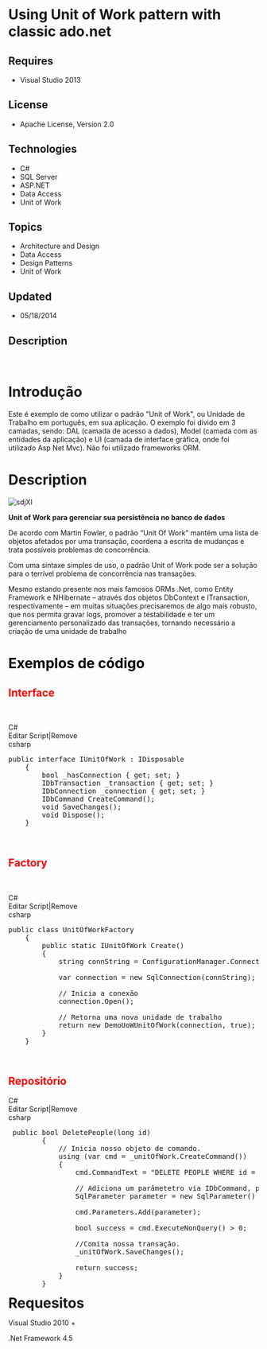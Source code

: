 # Using Unit of Work pattern with classic ado.net
## Requires
- Visual Studio 2013
## License
- Apache License, Version 2.0
## Technologies
- C#
- SQL Server
- ASP.NET
- Data Access
- Unit of Work
## Topics
- Architecture and Design
- Data Access
- Design Patterns
- Unit of Work
## Updated
- 05/18/2014
## Description
&nbsp;
<h1>Introdu&ccedil;&atilde;o</h1>
<p><span>Este &eacute; exemplo de como utilizar o padr&atilde;o &quot;Unit of Work&quot;, ou Unidade de Trabalho em portugu&ecirc;s, em sua aplica&ccedil;&atilde;o. O exemplo foi divido em 3 camadas, sendo: DAL (camada de acesso a dados), Model (camada com as entidades
 da aplica&ccedil;&atilde;o) e UI (camada de interface gr&aacute;fica, onde foi utilizado Asp Net Mvc). N&atilde;o foi utilizado frameworks ORM.&nbsp;</span></p>
<h1>Description</h1>
<p><img class="aligncenter size-full x_wp-image-141" src="http://viniciusrtavares.files.wordpress.com/2014/04/sdjxl.png?w=620" alt="sdjXl"></p>
<p><strong>Unit of Work para gerenciar sua persist&ecirc;ncia no banco de dados</strong></p>
<p>De acordo com Martin Fowler, o padr&atilde;o &ldquo;Unit Of Work&rdquo;&nbsp;mant&eacute;m uma lista de objetos afetados por uma transa&ccedil;&atilde;o, coordena a escrita de mudan&ccedil;as e trata poss&iacute;veis problemas de concorr&ecirc;ncia.&nbsp;</p>
<p>Com uma sintaxe simples de uso, o padr&atilde;o Unit of Work pode ser a solu&ccedil;&atilde;o para o terr&iacute;vel problema de concorr&ecirc;ncia nas transa&ccedil;&otilde;es.</p>
<p>Mesmo estando&nbsp;presente nos mais famosos ORMs .Net, como Entity Framework e NHibernate &ndash; atrav&eacute;s dos objetos DbContext e ITransaction, respectivamente &ndash; em muitas situa&ccedil;&otilde;es precisaremos&nbsp;de&nbsp;algo mais robusto,
 que nos permita gravar logs, promover a testabilidade e ter um gerenciamento personalizado&nbsp;das transa&ccedil;&otilde;es,&nbsp;tornando necess&aacute;rio a cria&ccedil;&atilde;o de uma unidade de trabalho</p>
<h1><span style="color:#000000">Exemplos de c&oacute;digo</span></h1>
<h2><span style="color:#ff0000">Interface</span></h2>
<p>&nbsp;</p>
<div class="scriptcode">
<div class="pluginEditHolder" pluginCommand="mceScriptCode">
<div class="title"><span>C#</span></div>
<div class="pluginLinkHolder"><span class="pluginEditHolderLink">Editar Script</span>|<span class="pluginRemoveHolderLink">Remove</span></div>
<span class="hidden">csharp</span>

<div class="preview">
<pre class="js">public&nbsp;interface&nbsp;IUnitOfWork&nbsp;:&nbsp;IDisposable&nbsp;
&nbsp;&nbsp;&nbsp;&nbsp;<span class="js__brace">{</span>&nbsp;
&nbsp;&nbsp;&nbsp;&nbsp;&nbsp;&nbsp;&nbsp;&nbsp;bool&nbsp;_hasConnection&nbsp;<span class="js__brace">{</span>&nbsp;get;&nbsp;set;&nbsp;<span class="js__brace">}</span>&nbsp;
&nbsp;&nbsp;&nbsp;&nbsp;&nbsp;&nbsp;&nbsp;&nbsp;IDbTransaction&nbsp;_transaction&nbsp;<span class="js__brace">{</span>&nbsp;get;&nbsp;set;&nbsp;<span class="js__brace">}</span>&nbsp;
&nbsp;&nbsp;&nbsp;&nbsp;&nbsp;&nbsp;&nbsp;&nbsp;IDbConnection&nbsp;_connection&nbsp;<span class="js__brace">{</span>&nbsp;get;&nbsp;set;&nbsp;<span class="js__brace">}</span>&nbsp;
&nbsp;&nbsp;&nbsp;&nbsp;&nbsp;&nbsp;&nbsp;&nbsp;IDbCommand&nbsp;CreateCommand();&nbsp;
&nbsp;&nbsp;&nbsp;&nbsp;&nbsp;&nbsp;&nbsp;&nbsp;<span class="js__operator">void</span>&nbsp;SaveChanges();&nbsp;
&nbsp;&nbsp;&nbsp;&nbsp;&nbsp;&nbsp;&nbsp;&nbsp;<span class="js__operator">void</span>&nbsp;Dispose();&nbsp;
&nbsp;&nbsp;&nbsp;&nbsp;<span class="js__brace">}</span></pre>
</div>
</div>
</div>
<p>&nbsp;</p>
<h2><span style="color:#ff0000"><strong>Factory</strong></span></h2>
<p>&nbsp;</p>
<div class="scriptcode">
<div class="pluginEditHolder" pluginCommand="mceScriptCode">
<div class="title"><span>C#</span></div>
<div class="pluginLinkHolder"><span class="pluginEditHolderLink">Editar Script</span>|<span class="pluginRemoveHolderLink">Remove</span></div>
<span class="hidden">csharp</span>

<div class="preview">
<pre class="js">public&nbsp;class&nbsp;UnitOfWorkFactory&nbsp;
&nbsp;&nbsp;&nbsp;&nbsp;<span class="js__brace">{</span>&nbsp;
&nbsp;&nbsp;&nbsp;&nbsp;&nbsp;&nbsp;&nbsp;&nbsp;public&nbsp;static&nbsp;IUnitOfWork&nbsp;Create()&nbsp;
&nbsp;&nbsp;&nbsp;&nbsp;&nbsp;&nbsp;&nbsp;&nbsp;<span class="js__brace">{</span>&nbsp;
&nbsp;&nbsp;&nbsp;&nbsp;&nbsp;&nbsp;&nbsp;&nbsp;&nbsp;&nbsp;&nbsp;&nbsp;string&nbsp;connString&nbsp;=&nbsp;ConfigurationManager.ConnectionStrings[<span class="js__string">&quot;ConnectionString&quot;</span>].ConnectionString;&nbsp;
&nbsp;
&nbsp;&nbsp;&nbsp;&nbsp;&nbsp;&nbsp;&nbsp;&nbsp;&nbsp;&nbsp;&nbsp;&nbsp;<span class="js__statement">var</span>&nbsp;connection&nbsp;=&nbsp;<span class="js__operator">new</span>&nbsp;SqlConnection(connString);&nbsp;
&nbsp;
&nbsp;&nbsp;&nbsp;&nbsp;&nbsp;&nbsp;&nbsp;&nbsp;&nbsp;&nbsp;&nbsp;&nbsp;<span class="js__sl_comment">//&nbsp;Inicia&nbsp;a&nbsp;conex&atilde;o</span>&nbsp;
&nbsp;&nbsp;&nbsp;&nbsp;&nbsp;&nbsp;&nbsp;&nbsp;&nbsp;&nbsp;&nbsp;&nbsp;connection.Open();&nbsp;
&nbsp;
&nbsp;&nbsp;&nbsp;&nbsp;&nbsp;&nbsp;&nbsp;&nbsp;&nbsp;&nbsp;&nbsp;&nbsp;<span class="js__sl_comment">//&nbsp;Retorna&nbsp;uma&nbsp;nova&nbsp;unidade&nbsp;de&nbsp;trabalho</span>&nbsp;
&nbsp;&nbsp;&nbsp;&nbsp;&nbsp;&nbsp;&nbsp;&nbsp;&nbsp;&nbsp;&nbsp;&nbsp;<span class="js__statement">return</span>&nbsp;<span class="js__operator">new</span>&nbsp;DemoUoWUnitOfWork(connection,&nbsp;true);&nbsp;
&nbsp;&nbsp;&nbsp;&nbsp;&nbsp;&nbsp;&nbsp;&nbsp;<span class="js__brace">}</span>&nbsp;
&nbsp;&nbsp;&nbsp;&nbsp;<span class="js__brace">}</span></pre>
</div>
</div>
</div>
&nbsp;
<h2 class="endscriptcode"><span style="color:#ff0000">Reposit&oacute;rio</span></h2>
<div class="endscriptcode"></div>
<div class="endscriptcode">
<div class="scriptcode">
<div class="pluginEditHolder" pluginCommand="mceScriptCode">
<div class="title"><span>C#</span></div>
<div class="pluginLinkHolder"><span class="pluginEditHolderLink">Editar Script</span>|<span class="pluginRemoveHolderLink">Remove</span></div>
<span class="hidden">csharp</span>

<div class="preview">
<pre class="js">&nbsp;public&nbsp;bool&nbsp;DeletePeople(long&nbsp;id)&nbsp;
&nbsp;&nbsp;&nbsp;&nbsp;&nbsp;&nbsp;&nbsp;&nbsp;<span class="js__brace">{</span>&nbsp;
&nbsp;&nbsp;&nbsp;&nbsp;&nbsp;&nbsp;&nbsp;&nbsp;&nbsp;&nbsp;&nbsp;&nbsp;<span class="js__sl_comment">//&nbsp;Inicia&nbsp;nosso&nbsp;objeto&nbsp;de&nbsp;comando.</span>&nbsp;
&nbsp;&nbsp;&nbsp;&nbsp;&nbsp;&nbsp;&nbsp;&nbsp;&nbsp;&nbsp;&nbsp;&nbsp;using&nbsp;(<span class="js__statement">var</span>&nbsp;cmd&nbsp;=&nbsp;_unitOfWork.CreateCommand())&nbsp;
&nbsp;&nbsp;&nbsp;&nbsp;&nbsp;&nbsp;&nbsp;&nbsp;&nbsp;&nbsp;&nbsp;&nbsp;<span class="js__brace">{</span>&nbsp;
&nbsp;&nbsp;&nbsp;&nbsp;&nbsp;&nbsp;&nbsp;&nbsp;&nbsp;&nbsp;&nbsp;&nbsp;&nbsp;&nbsp;&nbsp;&nbsp;cmd.CommandText&nbsp;=&nbsp;<span class="js__string">&quot;DELETE&nbsp;PEOPLE&nbsp;WHERE&nbsp;id&nbsp;=&nbsp;@Id&quot;</span>;&nbsp;
&nbsp;
&nbsp;&nbsp;&nbsp;&nbsp;&nbsp;&nbsp;&nbsp;&nbsp;&nbsp;&nbsp;&nbsp;&nbsp;&nbsp;&nbsp;&nbsp;&nbsp;<span class="js__sl_comment">//&nbsp;Adiciona&nbsp;um&nbsp;par&acirc;metetro&nbsp;via&nbsp;IDbCommand,&nbsp;para&nbsp;evitar&nbsp;SqlInjection</span>&nbsp;
&nbsp;&nbsp;&nbsp;&nbsp;&nbsp;&nbsp;&nbsp;&nbsp;&nbsp;&nbsp;&nbsp;&nbsp;&nbsp;&nbsp;&nbsp;&nbsp;SqlParameter&nbsp;parameter&nbsp;=&nbsp;<span class="js__operator">new</span>&nbsp;SqlParameter()&nbsp;<span class="js__brace">{</span>&nbsp;Value&nbsp;=&nbsp;id,&nbsp;ParameterName&nbsp;=&nbsp;<span class="js__string">&quot;@Id&quot;</span>&nbsp;<span class="js__brace">}</span>;&nbsp;
&nbsp;
&nbsp;&nbsp;&nbsp;&nbsp;&nbsp;&nbsp;&nbsp;&nbsp;&nbsp;&nbsp;&nbsp;&nbsp;&nbsp;&nbsp;&nbsp;&nbsp;cmd.Parameters.Add(parameter);&nbsp;
&nbsp;
&nbsp;&nbsp;&nbsp;&nbsp;&nbsp;&nbsp;&nbsp;&nbsp;&nbsp;&nbsp;&nbsp;&nbsp;&nbsp;&nbsp;&nbsp;&nbsp;bool&nbsp;success&nbsp;=&nbsp;cmd.ExecuteNonQuery()&nbsp;&gt;&nbsp;<span class="js__num">0</span>;&nbsp;
&nbsp;
&nbsp;&nbsp;&nbsp;&nbsp;&nbsp;&nbsp;&nbsp;&nbsp;&nbsp;&nbsp;&nbsp;&nbsp;&nbsp;&nbsp;&nbsp;&nbsp;<span class="js__sl_comment">//Comita&nbsp;nossa&nbsp;transa&ccedil;&atilde;o.</span>&nbsp;
&nbsp;&nbsp;&nbsp;&nbsp;&nbsp;&nbsp;&nbsp;&nbsp;&nbsp;&nbsp;&nbsp;&nbsp;&nbsp;&nbsp;&nbsp;&nbsp;_unitOfWork.SaveChanges();&nbsp;
&nbsp;
&nbsp;&nbsp;&nbsp;&nbsp;&nbsp;&nbsp;&nbsp;&nbsp;&nbsp;&nbsp;&nbsp;&nbsp;&nbsp;&nbsp;&nbsp;&nbsp;<span class="js__statement">return</span>&nbsp;success;&nbsp;
&nbsp;&nbsp;&nbsp;&nbsp;&nbsp;&nbsp;&nbsp;&nbsp;&nbsp;&nbsp;&nbsp;&nbsp;<span class="js__brace">}</span>&nbsp;
&nbsp;&nbsp;&nbsp;&nbsp;&nbsp;&nbsp;&nbsp;&nbsp;<span class="js__brace">}</span></pre>
</div>
</div>
</div>
<div class="endscriptcode"><strong><span style="font-size:2em">Requesitos</span></strong></div>
</div>
<p>Visual Studio 2010 &#43;</p>
<p>.Net Framework 4.5</p>
